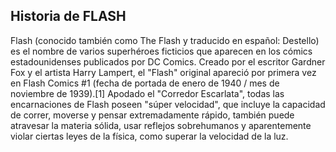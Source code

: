 ## Historia de FLASH

Flash (conocido también como The Flash y traducido en español: Destello) es el nombre de varios superhéroes ficticios que aparecen 
en los cómics estadounidenses publicados por DC Comics. Creado por el escritor Gardner Fox y el artista Harry Lampert, el "Flash"
original apareció por primera vez en Flash Comics #1 (fecha de portada de enero de 1940 / mes de noviembre de 1939).[1]​ Apodado 
el "Corredor Escarlata", todas las encarnaciones de Flash poseen "súper velocidad", que incluye la capacidad de correr, moverse 
y pensar extremadamente rápido, también puede atravesar la materia sólida, usar reflejos sobrehumanos y aparentemente violar 
ciertas leyes de la física, como superar la velocidad de la luz.
